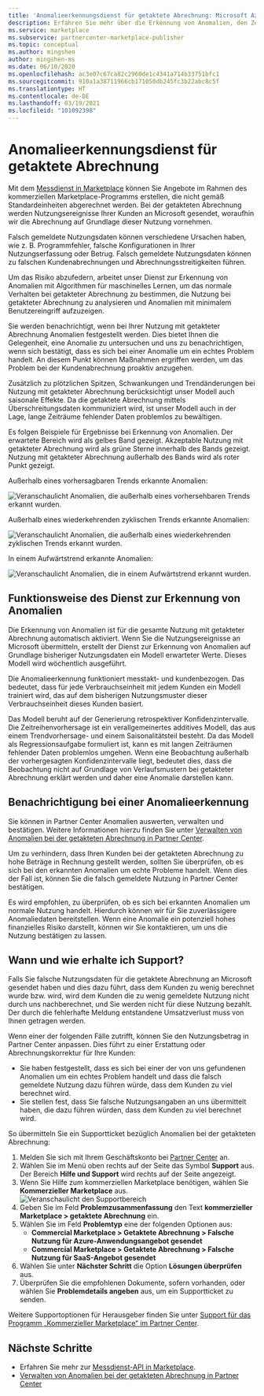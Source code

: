 ```yaml
---
title: 'Anomalieerkennungsdienst für getaktete Abrechnung: Microsoft Azure Marketplace'
description: Erfahren Sie mehr über die Erkennung von Anomalien, den Zeitpunkt des Versands von Benachrichtigungen, den Umgang damit und über Supportoptionen.
ms.service: marketplace
ms.subservice: partnercenter-marketplace-publisher
ms.topic: conceptual
ms.author: mingshen
author: mingshen-ms
ms.date: 06/10/2020
ms.openlocfilehash: ac3e07c67ca82c2960de1c4341a714b33751bfc1
ms.sourcegitcommit: 910a1a38711966cb171050db245fc3b22abc8c5f
ms.translationtype: HT
ms.contentlocale: de-DE
ms.lasthandoff: 03/19/2021
ms.locfileid: "101092398"
---
```

# <a name="anomaly-detection-service-for-metered-billing"></a>Anomalieerkennungsdienst für getaktete Abrechnung

Mit dem [Messdienst in Marketplace](marketplace-metering-service-apis-faq.md) können Sie Angebote im Rahmen des kommerziellen Marketplace-Programms erstellen, die nicht gemäß Standardeinheiten abgerechnet werden. Bei der getakteten Abrechnung werden Nutzungsereignisse Ihrer Kunden an Microsoft gesendet, woraufhin wir die Abrechnung auf Grundlage dieser Nutzung vornehmen.

Falsch gemeldete Nutzungsdaten können verschiedene Ursachen haben, wie z. B. Programmfehler, falsche Konfigurationen in Ihrer Nutzungserfassung oder Betrug. Falsch gemeldete Nutzungsdaten können zu falschen Kundenabrechnungen und Abrechnungsstreitigkeiten führen.

Um das Risiko abzufedern, arbeitet unser Dienst zur Erkennung von Anomalien mit Algorithmen für maschinelles Lernen, um das normale Verhalten bei getakteter Abrechnung zu bestimmen, die Nutzung bei getakteter Abrechnung zu analysieren und Anomalien mit minimalem Benutzereingriff aufzuzeigen.

Sie werden benachrichtigt, wenn bei Ihrer Nutzung mit getakteter Abrechnung Anomalien festgestellt werden. Dies bietet Ihnen die Gelegenheit, eine Anomalie zu untersuchen und uns zu benachrichtigen, wenn sich bestätigt, dass es sich bei einer Anomalie um ein echtes Problem handelt. An diesem Punkt können Maßnahmen ergriffen werden, um das Problem bei der Kundenabrechnung proaktiv anzugehen.

Zusätzlich zu plötzlichen Spitzen, Schwankungen und Trendänderungen bei Nutzung mit getakteter Abrechnung berücksichtigt unser Modell auch saisonale Effekte. Da die getaktete Abrechnung mittels Überschreitungsdaten kommuniziert wird, ist unser Modell auch in der Lage, lange Zeiträume fehlender Daten problemlos zu bewältigen.

Es folgen Beispiele für Ergebnisse bei Erkennung von Anomalien. Der erwartete Bereich wird als gelbes Band gezeigt. Akzeptable Nutzung mit getakteter Abrechnung wird als grüne Sterne innerhalb des Bands gezeigt. Nutzung mit getakteter Abrechnung außerhalb des Bands wird als roter Punkt gezeigt.  

Außerhalb eines vorhersagbaren Trends erkannte Anomalien:

![Veranschaulicht Anomalien, die außerhalb eines vorhersehbaren Trends erkannt wurden.](media/anomaly-1.png)

Außerhalb eines wiederkehrenden zyklischen Trends erkannte Anomalien:

![Veranschaulicht Anomalien, die außerhalb eines wiederkehrenden zyklischen Trends erkannt wurden.](media/anomaly-2.png)

In einem Aufwärtstrend erkannte Anomalien:

![Veranschaulicht Anomalien, die in einem Aufwärtstrend erkannt wurden.](media/anomaly-3.png)

## <a name="how-anomaly-detection-service-works"></a>Funktionsweise des Dienst zur Erkennung von Anomalien

Die Erkennung von Anomalien ist für die gesamte Nutzung mit getakteter Abrechnung automatisch aktiviert. Wenn Sie die Nutzungsereignisse an Microsoft übermitteln, erstellt der Dienst zur Erkennung von Anomalien auf Grundlage bisheriger Nutzungsdaten ein Modell erwarteter Werte. Dieses Modell wird wöchentlich ausgeführt.

Die Anomalieerkennung funktioniert messtakt- und kundenbezogen. Das bedeutet, dass für jede Verbrauchseinheit mit jedem Kunden ein Modell trainiert wird, das auf dem bisherigen Nutzungsmuster dieser Verbrauchseinheit dieses Kunden basiert.

Das Modell beruht auf der Generierung retrospektiver Konfidenzintervalle. Die Zeitreihenvorhersage ist ein verallgemeinertes additives Modell, das aus einem Trendvorhersage- und einem Saisonalitätsteil besteht. Da das Modell als Regressionsaufgabe formuliert ist, kann es mit langen Zeiträumen fehlender Daten problemlos umgehen. Wenn eine Beobachtung außerhalb der vorhergesagten Konfidenzintervalle liegt, bedeutet dies, dass die Beobachtung nicht auf Grundlage von Verlaufsmustern bei getakteter Abrechnung erklärt werden und daher eine Anomalie darstellen kann.

## <a name="anomaly-detection-notification"></a>Benachrichtigung bei einer Anomalieerkennung

Sie können in Partner Center Anomalien auswerten, verwalten und bestätigen. Weitere Informationen hierzu finden Sie unter [Verwalten von Anomalien bei der getakteten Abrechnung in Partner Center](../anomaly-detection.md).

Um zu verhindern, dass Ihren Kunden bei der getakteten Abrechnung zu hohe Beträge in Rechnung gestellt werden, sollten Sie überprüfen, ob es sich bei den erkannten Anomalien um echte Probleme handelt. Wenn dies der Fall ist, können Sie die falsch gemeldete Nutzung in Partner Center bestätigen.

Es wird empfohlen, zu überprüfen, ob es sich bei erkannten Anomalien um normale Nutzung handelt. Hierdurch können wir für Sie zuverlässigere Anomaliedaten bereitstellen. Wenn eine Anomalie ein potenziell hohes finanzielles Risiko darstellt, können wir Sie kontaktieren, um uns die Nutzung bestätigen zu lassen.

## <a name="when-and-how-to-get-support"></a>Wann und wie erhalte ich Support?

Falls Sie falsche Nutzungsdaten für die getaktete Abrechnung an Microsoft gesendet haben und dies dazu führt, dass dem Kunden zu wenig berechnet wurde bzw. wird, wird dem Kunden die zu wenig gemeldete Nutzung nicht durch uns nachberechnet, und Sie werden nicht für diese Nutzung bezahlt. Der durch die fehlerhafte Meldung entstandene Umsatzverlust muss von Ihnen getragen werden.

Wenn einer der folgenden Fälle zutrifft, können Sie den Nutzungsbetrag in Partner Center anpassen. Dies führt zu einer Erstattung oder Abrechnungskorrektur für Ihre Kunden:

- Sie haben festgestellt, dass es sich bei einer der von uns gefundenen Anomalien um ein echtes Problem handelt und dass die falsch gemeldete Nutzung dazu führen würde, dass dem Kunden zu viel berechnet wird.
- Sie stellen fest, dass Sie falsche Nutzungsangaben an uns übermittelt haben, die dazu führen würden, dass dem Kunden zu viel berechnet wird.

So übermitteln Sie ein Supportticket bezüglich Anomalien bei der getakteten Abrechnung:

1. Melden Sie sich mit Ihrem Geschäftskonto bei [Partner Center](https://partner.microsoft.com/dashboard/commercial-marketplace/overview) an.
1. Wählen Sie im Menü oben rechts auf der Seite das Symbol **Support** aus. Der Bereich **Hilfe und Support** wird rechts auf der Seite angezeigt.
1. Wenn Sie Hilfe zum kommerziellen Marketplace benötigen, wählen Sie **Kommerzieller Marketplace** aus.
   ![Veranschaulicht den Supportbereich](../media/support/commercial-marketplace-support-pane.png)
1. Geben Sie im Feld **Problemzusammenfassung** den Text **kommerzieller Marketplace > getaktete Abrechnung** ein.
1. Wählen Sie im Feld **Problemtyp** eine der folgenden Optionen aus:
    - **Commercial Marketplace > Getaktete Abrechnung > Falsche Nutzung für Azure-Anwendungsangebot gesendet**
    - **Commercial Marketplace > Getaktete Abrechnung > Falsche Nutzung für SaaS-Angebot gesendet**
1. Wählen Sie unter **Nächster Schritt** die Option **Lösungen überprüfen** aus.
1. Überprüfen Sie die empfohlenen Dokumente, sofern vorhanden, oder wählen Sie **Problemdetails angeben** aus, um ein Supportticket zu senden.

Weitere Supportoptionen für Herausgeber finden Sie unter [Support für das Programm „Kommerzieller Marketplace“ im Partner Center](../support.md).

## <a name="next-steps"></a>Nächste Schritte

- Erfahren Sie mehr zur [Messdienst-API in Marketplace](marketplace-metering-service-apis.md).
- [Verwalten von Anomalien bei der getakteten Abrechnung in Partner Center](../anomaly-detection.md)

